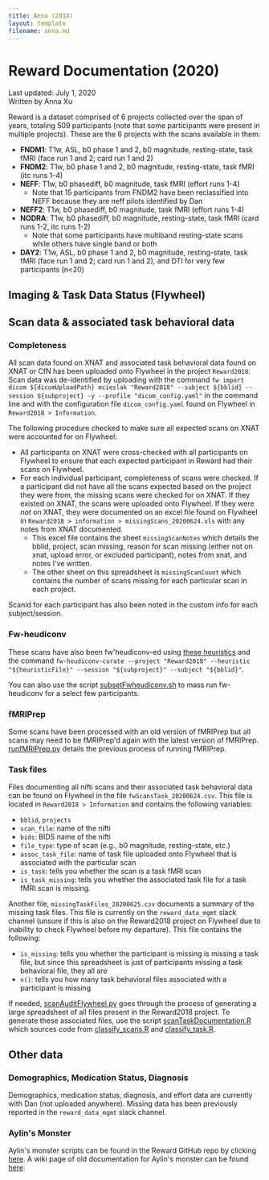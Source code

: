 ```yaml
---
title: Anna (2018)
layout: template
filename: anna.md
--- 
```


# Reward Documentation (2020)
Last updated: July 1, 2020 <br>
Written by Anna Xu

Reward is a dataset comprised of 6 projects collected over the span of years, totaling 509 participants (note that some participants were present in multiple projects). These are the 6 projects with the scans available in them:
* **FNDM1**: T1w, ASL, b0 phase 1 and 2, b0 magnitude, resting-state, task fMRI (face run 1 and 2; card run 1 and 2)
* **FNDM2**: T1w, b0 phase 1 and 2, b0 magnitude, resting-state, task fMRI (itc runs 1-4)
* **NEFF**: T1w, b0 phasediff, b0 magnitude, task fMRI (effort runs 1-4)
  * Note that 15 participants from FNDM2 have been reclassified into NEFF because they are neff pilots identified by Dan
* **NEFF2**: T1w, b0 phasediff, b0 magnitude, task fMRI (effort runs 1-4)
* **NODRA**: T1w, b0 phasediff, b0 magnitude, resting-state, task fMRI (card runs 1-2, itc runs 1-2)
  * Note that some participants have multiband resting-state scans while others have single band or both
* **DAY2**: T1w, ASL, b0 phase 1 and 2, b0 magnitude, resting-state, task fMRI (face run 1 and 2; card run 1 and 2), and DTI for very few participants (n<20)

## Imaging & Task Data Status (Flywheel)

## Scan data & associated task behavioral data

### Completeness

All scan data found on XNAT and associated task behavioral data found on XNAT or CfN has been uploaded onto Flywheel in the project `Reward2018`. Scan data was de-identified by uploading with the command `fw import dicom ${dicomUploadPath} mcieslak "Reward2018" --subject ${bblid} --session ${subproject} -y --profile "dicom_config.yaml"` in the command line and with the configuration file `dicom_config.yaml` found on Flywheel in `Reward2018 > Information`.

The following procedure checked to make sure all expected scans on XNAT were accounted for on Flywheel:
* All participants on XNAT were cross-checked with all participants on Flywheel to ensure that each expected participant in Reward had their scans on Flywheel.
* For each individual participant, completeness of scans were checked. If a participant did not have all the scans expected based on the project they were from, the missing scans were checked for on XNAT. If they existed on XNAT, the scans were uploaded onto Flywheel. If they were *not* on XNAT, they were documented on an excel file found on Flywheel in `Reward2018 > information > missingScans_20200624.xls` with any notes from XNAT documented.
  * This excel file contains the sheet `missingScanNotes` which details the bblid, project, scan missing, reason for scan missing (either not on xnat, upload error, or excluded participant), notes from xnat, and notes I've written.
  * The other sheet on this spreadsheet is `missingScanCount` which contains the number of scans missing for each particular scan in each project.

Scanid for each participant has also been noted in the custom info for each subject/session.

### Fw-heudiconv

These scans have also been fw'heudiconv-ed using [these heuristics](https://github.com/PennLINC/Reward/tree/master/oldScripts/annaHeuristics2019) and the command `fw-heudiconv-curate --project "Reward2018" --heuristic "${heuristicFile}" --session "${subproject}" --subject "${bblid}"`.

You can also use the script [subsetFwheudiconv.sh](https://github.com/PennLINC/Reward/blob/master/oldScripts/annaHeuristics2019/subsetFwheudiconv.sh) to mass run fw-heudiconv for a select few participants.

### fMRIPrep
Some scans have been processed with an old version of fMRIPrep but all scans may need to be fMRIPrep'd again with the latest version of fMRIPrep. [runfMRIPrep.py](https://github.com/PennLINC/Reward/blob/master/oldScripts/runfMRIPrep.py) details the previous process of running fMRIPrep.

### Task files
Files documenting all nifti scans and their associated task behavioral data can be found on Flywheel in the file `fwScansTask_20200624.csv`. This file is located in `Reward2018 > Information` and contains the following variables:
* `bblid`, `projects`
* `scan_file`: name of the nifti
* `bids`: BIDS name of the nifti
* `file_type`: type of scan (e.g., b0 magnitude, resting-state, etc.)
* `assoc_task_file`: name of task file uploaded onto Flywheel that is associated with the particular scan
* `is_task`: tells you whether the scan is a task fMRI scan
* `is_task_missing`: tells you whether the associated task file for a task fMRI scan is missing.

Another file, `missingTaskFiles_20200625.csv` documents a summary of the missing task files. This file is currently on the `reward_data_mgmt` slack channel (unsure if this is also on the Reward2018 project on Flywheel due to inability to check Flywheel before my departure). This file contains the following:
* `is_missing`: tells you whether the participant is missing is missing a task file, but since this spreadsheet is just of participants missing a task behavioral file, they all are
* `n()`: tells you how many task behavioral files associated with a participant is missing

If needed, [scanAuditFlywheel.py](https://github.com/PennLINC/Reward/blob/master/oldScripts/scanAuditFlywheel.py) goes through the process of generating a large spreadsheet of all files present in the Reward2018 project. To generate these associated files, use the script [scanTaskDocumentation.R](https://github.com/PennLINC/Reward/blob/master/oldScripts/scanTaskDocumention.R) which sources code from [classify_scans.R](https://github.com/PennLINC/Reward/blob/master/oldScripts/classify_scans.R) and [classify_task.R](https://github.com/PennLINC/Reward/blob/master/oldScripts/classify_task.R).

## Other data

### Demographics, Medication Status, Diagnosis

Demographics, medication status, diagnosis, and effort data are currently with Dan (not uploaded anywhere). Missing data has been previously reported in the `reward_data_mgmt` slack channel.

### Aylin's Monster

Aylin's monster scripts can be found in the Reward GitHub repo by clicking [here](https://github.com/PennLINC/Reward/tree/master/oldScripts/aylinsMonster). A wiki page of old documentation for Aylin's monster can be found [here](https://github.com/PennLINC/Reward/wiki/Aylin's-Monster-(OLD)).
